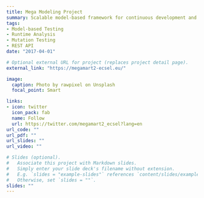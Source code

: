 ```yaml
---
title: Mega Modeling Project
summary: Scalable model-based framework for continuous development and runtime validation of complex systems
tags:
- Model-based Testing
- Runtime Analysis
- Mutation Testing
- REST API
date: "2017-04-01"

# Optional external URL for project (replaces project detail page).
external_link: "https://megamart2-ecsel.eu/"

image:
  caption: Photo by rawpixel on Unsplash
  focal_point: Smart

links:
- icon: twitter
  icon_pack: fab
  name: Follow
  url: https://twitter.com/megamart2_ecsel?lang=en
url_code: ""
url_pdf: ""
url_slides: ""
url_video: ""

# Slides (optional).
#   Associate this project with Markdown slides.
#   Simply enter your slide deck's filename without extension.
#   E.g. `slides = "example-slides"` references `content/slides/example-slides.md`.
#   Otherwise, set `slides = ""`.
slides: ""
---
```

